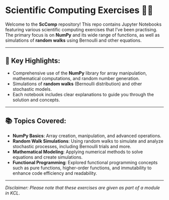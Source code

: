 # Scientific Computing Exercises 🧑‍💻

Welcome to the **ScComp** repository! This repo contains Jupyter Notebooks featuring various scientific computing exercises that I’ve been practising. The primary focus is on **NumPy** and its wide range of functions, as well as simulations of **random walks** using Bernoulli and other equations. 

---

## 🌟 Key Highlights:
- Comprehensive use of the **NumPy** library for array manipulation, mathematical computations, and random number generation.
- Simulations of **random walks** (Bernoulli distribution) and other stochastic models.
- Each notebook includes clear explanations to guide you through the solution and concepts.

---

## 📚 Topics Covered:
- **NumPy Basics**: Array creation, manipulation, and advanced operations.
- **Random Walk Simulations**: Using random walks to simulate and analyze stochastic processes, including Bernoulli trials and more.
- **Mathematical Modeling**: Applying numerical methods to solve equations and create simulations.
- **Functional Programming**: Explored functional programming concepts such as pure functions, higher-order functions, and immutability to enhance code efficiency and readability.

---

*Disclaimer:*
*Please note that these exercises are given as part of a module in KCL*.
